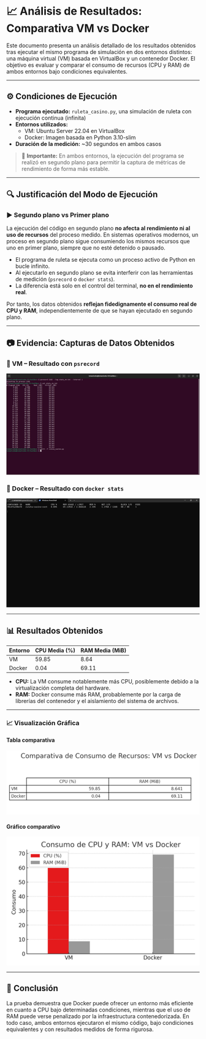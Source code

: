 # 📈 Análisis de Resultados: Comparativa VM vs Docker

Este documento presenta un análisis detallado de los resultados obtenidos tras ejecutar el mismo programa de simulación en dos entornos distintos: una máquina virtual (VM) basada en VirtualBox y un contenedor Docker. El objetivo es evaluar y comparar el consumo de recursos (CPU y RAM) de ambos entornos bajo condiciones equivalentes.

---

## ⚙️ Condiciones de Ejecución

- **Programa ejecutado:** `ruleta_casino.py`, una simulación de ruleta con ejecución continua (infinita)  
- **Entornos utilizados:**
  - VM: Ubuntu Server 22.04 en VirtualBox
  - Docker: Imagen basada en Python 3.10-slim
- **Duración de la medición:** ~30 segundos en ambos casos

> 🧠 **Importante:** En ambos entornos, la ejecución del programa se realizó en segundo plano para permitir la captura de métricas de rendimiento de forma más estable.

---

## 🔍 Justificación del Modo de Ejecución

### ▶️ Segundo plano vs Primer plano

La ejecución del código en segundo plano **no afecta al rendimiento ni al uso de recursos** del proceso medido. En sistemas operativos modernos, un proceso en segundo plano sigue consumiendo los mismos recursos que uno en primer plano, siempre que no esté detenido o pausado.

- El programa de ruleta se ejecuta como un proceso activo de Python en bucle infinito.
- Al ejecutarlo en segundo plano se evita interferir con las herramientas de medición (`psrecord` o `docker stats`).
- La diferencia está solo en el control del terminal, **no en el rendimiento real**.

Por tanto, los datos obtenidos **reflejan fidedignamente el consumo real de CPU y RAM**, independientemente de que se hayan ejecutado en segundo plano.

---

## 📷 Evidencia: Capturas de Datos Obtenidos

### 🔸 VM – Resultado con `psrecord`
![Captura VM](capturaDatosVM.png)

### 🔸 Docker – Resultado con `docker stats`
![Captura Docker](capturaDatosDocker.png)

---

## 📊 Resultados Obtenidos

| Entorno | CPU Media (%) | RAM Media (MiB) |
|---------|----------------|-----------------|
| VM      | 59.85          | 8.64            |
| Docker  | 0.04           | 69.11           |

- **CPU:** La VM consume notablemente más CPU, posiblemente debido a la virtualización completa del hardware.
- **RAM:** Docker consume más RAM, probablemente por la carga de librerías del contenedor y el aislamiento del sistema de archivos.

---

### 📈 Visualización Gráfica

#### Tabla comparativa
![Tabla comparativa](tabla_comparativa.png)

#### Gráfico comparativo
![Gráfico comparativo](grafico_comparativo.png)

---

## 🔎 Conclusión

La prueba demuestra que Docker puede ofrecer un entorno más eficiente en cuanto a CPU bajo determinadas condiciones, mientras que el uso de RAM puede verse penalizado por la infraestructura contenedorizada. En todo caso, ambos entornos ejecutaron el mismo código, bajo condiciones equivalentes y con resultados medidos de forma rigurosa.


